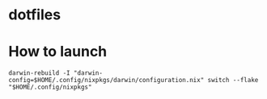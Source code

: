 # dotfiles

# How to launch

```shell
darwin-rebuild -I "darwin-config=$HOME/.config/nixpkgs/darwin/configuration.nix" switch --flake "$HOME/.config/nixpkgs"
```
